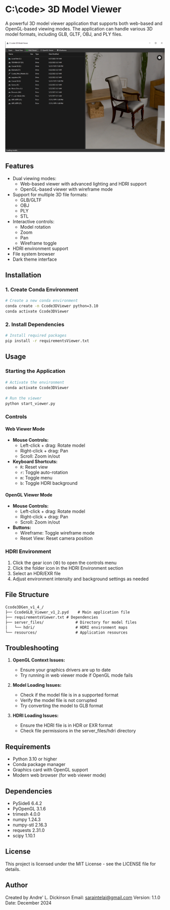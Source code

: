 # C:\code> 3D Model Viewer

A powerful 3D model viewer application that supports both web-based and OpenGL-based viewing modes. The application can handle various 3D model formats, including GLB, GLTF, OBJ, and PLY files.

![image](https://github.com/Dahandla/C-code-3D-Model-Viewer/blob/71d7f8363bb2da0e2145445bef51178e8f0a5fef/resources/Image5b.png)


## Features

- Dual viewing modes:
  - Web-based viewer with advanced lighting and HDRI support
  - OpenGL-based viewer with wireframe mode
- Support for multiple 3D file formats:
  - GLB/GLTF
  - OBJ
  - PLY
  - STL
- Interactive controls:
  - Model rotation
  - Zoom
  - Pan
  - Wireframe toggle
- HDRI environment support
- File system browser
- Dark theme interface

## Installation

### 1. Create Conda Environment

```bash
# Create a new conda environment
conda create -n Ccode3DViewer python=3.10
conda activate Ccode3DViewer
```

### 2. Install Dependencies

```bash
# Install required packages
pip install -r requirementsViewer.txt
```

## Usage

### Starting the Application

```bash
# Activate the environment
conda activate Ccode3DViewer

# Run the viewer
python start_viewer.py
```


### Controls

#### Web Viewer Mode
- **Mouse Controls:**
  - Left-click + drag: Rotate model
  - Right-click + drag: Pan
  - Scroll: Zoom in/out
- **Keyboard Shortcuts:**
  - `R`: Reset view
  - `r`: Toggle auto-rotation
  - `m`: Toggle menu
  - `b`: Toggle HDRI background

#### OpenGL Viewer Mode
- **Mouse Controls:**
  - Left-click + drag: Rotate model
  - Right-click + drag: Pan
  - Scroll: Zoom in/out
- **Buttons:**
  - Wireframe: Toggle wireframe mode
  - Reset View: Reset camera position

### HDRI Environment

1. Click the gear icon (⚙️) to open the controls menu
2. Click the folder icon in the HDRI Environment section
3. Select an HDR/EXR file
4. Adjust environment intensity and background settings as needed

## File Structure

```
Ccode3DGen_v1_4_/
├── CcodeGLB_Viewer_v1_2.pyd    # Main application file
├── requirementsViewer.txt # Dependencies
├── server_files/              # Directory for model files
│   └── hdri/                  # HDRI environment maps
└── resources/                 # Application resources
```

## Troubleshooting

1. **OpenGL Context Issues:**
   - Ensure your graphics drivers are up to date
   - Try running in web viewer mode if OpenGL mode fails

2. **Model Loading Issues:**
   - Check if the model file is in a supported format
   - Verify the model file is not corrupted
   - Try converting the model to GLB format

3. **HDRI Loading Issues:**
   - Ensure the HDRI file is in HDR or EXR format
   - Check file permissions in the server_files/hdri directory

## Requirements

- Python 3.10 or higher
- Conda package manager
- Graphics card with OpenGL support
- Modern web browser (for web viewer mode)

## Dependencies

- PySide6 6.4.2
- PyOpenGL 3.1.6
- trimesh 4.0.0
- numpy 1.24.3
- numpy-stl 2.16.3
- requests 2.31.0
- scipy 1.10.1

## License

This project is licensed under the MIT License - see the LICENSE file for details.

## Author

Created by Andre' L. Dickinson
Email: saraintelai@gmail.com
Version: 1.1.0
Date: December 2024
